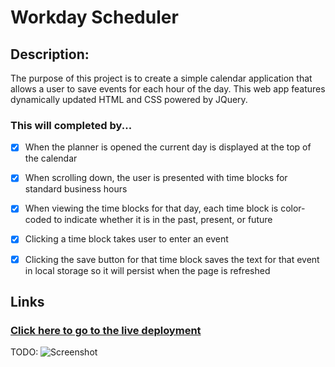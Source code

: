 # Workday Scheduler

## Description:

The purpose of this project is to create a simple calendar application that allows a user to save events for each hour of the day. This web app features dynamically updated HTML and CSS powered by JQuery.

### This will completed by...

- [x] When the planner is opened the current day is displayed at the top of the calendar
- [x] When scrolling down, the user is presented with time blocks for standard business hours
- [x] When viewing the time blocks for that day, each time block is color-coded to indicate whether it is in the past, present, or future
- [x] Clicking a time block takes user to enter an event
- [x] Clicking the save button for that time block saves the text for that event in local storage so it will persist when the page is refreshed


## Links

### [Click here to go to the live deployment](https://jamestw13.github.io/workday-scheduler/)

TODO:
![Screenshot](#)


